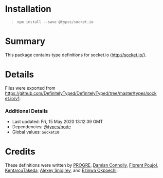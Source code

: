 # Installation
> `npm install --save @types/socket.io`

# Summary
This package contains type definitions for socket.io (http://socket.io/).

# Details
Files were exported from https://github.com/DefinitelyTyped/DefinitelyTyped/tree/master/types/socket.io/v1.

### Additional Details
 * Last updated: Fri, 15 May 2020 13:12:39 GMT
 * Dependencies: [@types/node](https://npmjs.com/package/@types/node)
 * Global values: `SocketIO`

# Credits
These definitions were written by [PROGRE](https://github.com/progre), [Damian Connolly](https://github.com/divillysausages), [Florent Poujol](https://github.com/florentpoujol), [KentarouTakeda](https://github.com/KentarouTakeda), [Alexey Snigirev](https://github.com/gigi), and [Ezinwa Okpoechi](https://github.com/BrainMaestro).
